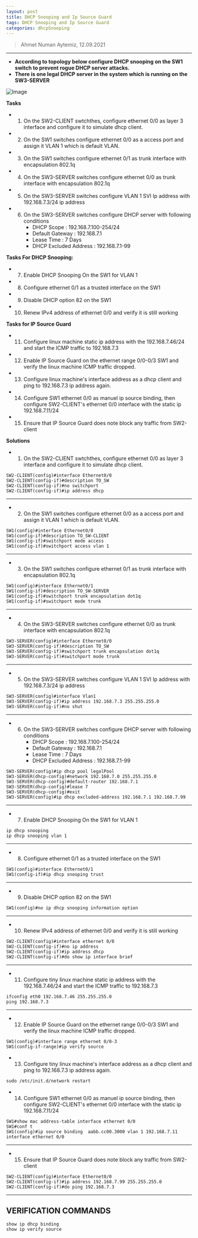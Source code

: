 ```yaml
---
layout: post
title: DHCP Snooping and Ip Source Guard
tags: DHCP Snooping and Ip Source Guard
categories: dhcpSnooping
---
```


> Ahmet Numan Aytemiz, 12.09.2021

---

- **According to topology below configure DHCP snooping on the SW1 switch to prevent rogue DHCP server attacks.**
- **There is one legal DHCP server in the system which is running on the SW3-SERVER**

![Image](/img/topologysnoop.PNG)


**Tasks**

- 1. On the SW2-CLIENT swtchthes, configure ethernet 0/0 as layer 3 interface and configure it to simulate dhcp client.
- 2. On the SW1 switches configure ethernet 0/0 as a access port and assign it VLAN 1 which is default VLAN.
- 3. On the SW1 switches configure ethernet 0/1 as trunk interface with encapsulation 802.1q
- 4. On the SW3-SERVER switches configure ethernet 0/0 as trunk interface with encapsulation 802.1q
- 5. On the SW3-SERVER switches configure VLAN 1 SVI Ip address with 192.168.7.3/24 ip address
- 6. On the SW3-SERVER switches configure DHCP server with following conditions
     - DHCP Scope : 192.168.7.100-254/24
     - Default Gateway : 192.168.7.1
     - Lease Time : 7 Days
     - DHCP Excluded Address : 192.168.7.1-99 

**Tasks For DHCP Snooping:**

- 7.  Enable DHCP Snooping On the SW1  for VLAN 1  
- 8.  Configure ethernet 0/1 as a trusted interface on the SW1 
- 9.  Disable DHCP option 82 on the SW1
- 10. Renew IPv4 address of ethernet 0/0 and verify it is still working

**Tasks for IP Source Guard**

- 11. Configure linux machine static ip address with the 192.168.7.46/24 and start the ICMP traffic to 192.168.7.3
- 12. Enable IP Source Guard on the ethernet range 0/0-0/3 SW1 and verify the linux machine ICMP traffic dropped.
- 13. Configure linux machine's interface address as a dhcp client and ping to 192.168.7.3 ip address again.
- 14. Configure SW1 ethernet 0/0 as manuel ip source binding, then configure SW2-CLIENT's ethernet 0/0 interface with the static ip 192.168.7.11/24
- 15. Ensure that IP Source Guard does note block any traffic from SW2-client 

**Solutions**

- 1. On the SW2-CLIENT swtchthes, configure ethernet 0/0 as layer 3 interface and configure it to simulate dhcp client.

```
SW2-CLIENT(config)#interface Ethernet0/0
SW2-CLIENT(config-if)#description TO_SW
SW2-CLIENT(config-if)#no switchport
SW2-CLIENT(config-if)#ip address dhcp

```

---

- 2. On the SW1 switches configure ethernet 0/0 as a access port and assign it VLAN 1 which is default VLAN.

```
SW1(config)#interface Ethernet0/0
SW1(config-if)#description TO_SW-CLIENT
SW1(config-if)#switchport mode access
SW1(config-if)#switchport access vlan 1
```

---

- 3. On the SW1 switches configure ethernet 0/1 as trunk interface with encapsulation 802.1q

```
SW1(config)#interface Ethernet0/1
SW1(config-if)#description TO_SW-SERVER
SW1(config-if)#switchport trunk encapsulation dot1q
SW1(config-if)#switchport mode trunk
```

---

- 4. On the SW3-SERVER switches configure ethernet 0/0 as trunk interface with encapsulation 802.1q

```
SW3-SERVER(config)#interface Ethernet0/0
SW3-SERVER(config-if)#description TO_SW
SW3-SERVER(config-if)#switchport trunk encapsulation dot1q
SW3-SERVER(config-if)#switchport mode trunk
```

---

- 5. On the SW3-SERVER switches configure VLAN 1 SVI Ip address with 192.168.7.3/24 ip address

```
SW3-SERVER(config)#interface Vlan1
SW3-SERVER(config-if)#ip address 192.168.7.3 255.255.255.0
SW3-SERVER(config-if)#no shut
```

---

- 6. On the SW3-SERVER switches configure DHCP server with following conditions
     - DHCP Scope : 192.168.7.100-254/24
     - Default Gateway : 192.168.7.1
     - Lease Time : 7 Days
     - DHCP Excluded Address : 192.168.7.1-99

```
SW3-SERVER(config)#ip dhcp pool legalPool
SW3-SERVER(dhcp-config)#network 192.168.7.0 255.255.255.0
SW3-SERVER(dhcp-config)#default-router 192.168.7.1
SW3-SERVER(dhcp-config)#lease 7
SW3-SERVER(dhcp-config)#exit
SW3-SERVER(config)#ip dhcp excluded-address 192.168.7.1 192.168.7.99
```

---

- 7.  Enable DHCP Snooping On the SW1  for VLAN 1  

```
ip dhcp snooping
ip dhcp snooping vlan 1
```

---

- 8.  Configure ethernet 0/1 as a trusted interface on the SW1 

```
SW1(config)#interface Ethernet0/1
SW1(config-if)#ip dhcp snooping trust
```

---

- 9.  Disable DHCP option 82 on the SW1

```
SW1(config)#no ip dhcp snooping information option
```

---

- 10. Renew IPv4 address of ethernet 0/0 and verify it is still working

```
SW2-CLIENT(config)#interface ethernet 0/0
SW2-CLIENT(config-if)#no ip address
SW2-CLIENT(config-if)#ip address dhcp
SW2-CLIENT(config-if)#do show ip interface brief

```

---

- 11. Configure tiny linux machine static ip address with the 192.168.7.46/24 and start the ICMP traffic to 192.168.7.3

```
ifconfig eth0 192.168.7.46 255.255.255.0
ping 192.168.7.3
```

---

- 12. Enable IP Source Guard on the ethernet range 0/0-0/3 SW1 and verify the linux machine ICMP traffic dropped.

```
SW1(config)#interface range ethernet 0/0-3
SW1(config-if-range)#ip verify source
```

- 13. Configure tiny linux machine's interface address as a dhcp client and ping to 192.168.7.3 ip address again.

```
sudo /etc/init.d/network restart
```

- 14. Configure SW1 ethernet 0/0 as manuel ip source binding, then configure SW2-CLIENT's ethernet 0/0 interface with the static ip 192.168.7.11/24

```
SW1#show mac address-table interface ethernet 0/0
SW1#conf t
SW1(config)#ip source binding  aabb.cc00.3000 vlan 1 192.168.7.11 interface ethernet 0/0

```

---

- 15. Ensure that IP Source Guard does note block any traffic from SW2-client 

```
SW2-CLIENT(config)#interface Ethernet0/0
SW2-CLIENT(config-if)#ip address 192.168.7.99 255.255.255.0
SW2-CLIENT(config-if)#do ping 192.168.7.3
```

---

## VERIFICATION COMMANDS

```
show ip dhcp binding
show ip verify source
```
